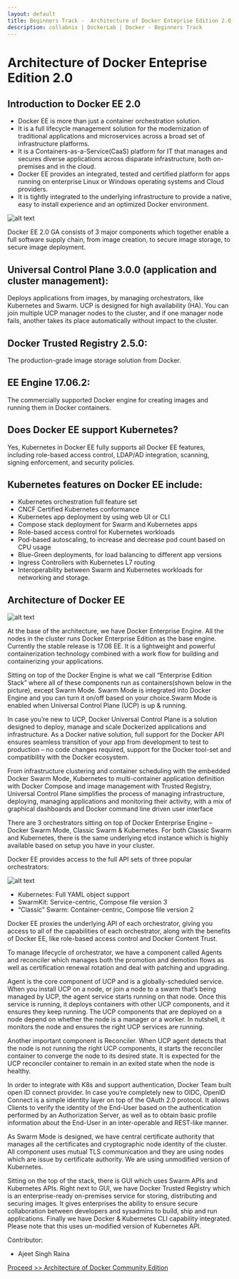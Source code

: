 ```yaml
---
layout: default
title: Beginners Track -  Architecture of Docker Enteprise Edition 2.0
description: collabnix | DockerLab | Docker - Beginners Track
---
```



# Architecture of Docker Enteprise Edition 2.0

## Introduction to Docker EE 2.0

* Docker EE is more than just a container orchestration solution.
* It is a full lifecycle management solution for the modernization of traditional applications and microservices across a broad set of infrastructure platforms. 
* It is a Containers-as-a-Service(CaaS) platform for IT that manages and secures diverse applications across disparate infrastructure, both on-premises and in the cloud. 
* Docker EE provides an integrated, tested and certified platform for apps running on enterprise Linux or Windows operating systems and Cloud providers. 
* It is tightly integrated to the underlying infrastructure to provide a native, easy to install experience and an optimized Docker environment.

![alt text](https://github.com/collabnix/dockerlabs/blob/master/beginners/images/b005-arch2.png)

Docker EE 2.0 GA consists of 3 major components which together enable a full software supply chain, from image creation, to secure image storage, to secure image deployment.

## Universal Control Plane 3.0.0 (application and cluster management):

Deploys applications from images, by managing orchestrators, like Kubernetes and Swarm. UCP is designed for high availability (HA). You can join multiple UCP manager nodes to the cluster, and if one manager node fails, another takes its place automatically without impact to the cluster.

## Docker Trusted Registry 2.5.0:

The production-grade image storage solution from Docker.

## EE Engine 17.06.2:

The commercially supported Docker engine for creating images and running them in Docker containers.

## Does Docker EE support Kubernetes?

Yes, Kubernetes in Docker EE fully supports all Docker EE features, including role-based access control, LDAP/AD integration, scanning,  signing enforcement, and security policies.

## Kubernetes features on Docker EE include:

- Kubernetes orchestration full feature set
- CNCF Certified Kubernetes conformance
- Kubernetes app deployment by using web UI or CLI
- Compose stack deployment for Swarm and Kubernetes apps
- Role-based access control for Kubernetes workloads
- Pod-based autoscaling, to increase and decrease pod count based on CPU usage
- Blue-Green deployments, for load balancing to different app versions
- Ingress Controllers with Kubernetes L7 routing
- Interoperability between Swarm and Kubernetes workloads for networking and storage.

## Architecture of Docker EE

![alt text](https://github.com/collabnix/dockerlabs/blob/master/beginners/images/b005-arch1.png)

At the base of the architecture, we have Docker Enterprise Engine. All the nodes in the cluster runs Docker Enterprise Edition as the base engine. Currently the stable release is 17.06 EE. It is a lightweight and powerful containerization technology combined with a work flow for building and containerizing your applications.

Sitting on top of the Docker Engine is what we call “Enterprise Edition Stack” where all of these components run as containers(shown below in the picture), except Swarm Mode. Swarm Mode is integrated into Docker Engine and you can turn it on/off based on your choice.Swarm Mode is enabled when Universal Control Plane (UCP) is up & running.

In case you’re new to UCP, Docker Universal Control Plane is a solution designed to deploy, manage and scale Dockerized applications and infrastructure. As a Docker native solution, full support for the Docker API ensures seamless transition of your app from development to test to production – no code changes required, support for the Docker tool-set and compatibility with the Docker ecosystem.

From infrastructure clustering and container scheduling with the embedded Docker Swarm Mode, Kubernetes to multi-container application definition with Docker Compose and image management with Trusted Registry, Universal Control Plane simplifies the process of managing infrastructure, deploying, managing applications and monitoring their activity, with a mix of graphical dashboards and Docker command line driven user interface

There are 3 orchestrators sitting on top of Docker Enterprise Engine – Docker Swarm Mode, Classic Swarm & Kubernetes. For both Classic Swarm and Kubernetes, there is the same underlying etcd instance which is highly available based on setup you have in your cluster.

Docker EE provides access to the full API sets of three popular orchestrators:

![alt text](https://github.com/collabnix/dockerlabs/blob/master/beginners/images/b005-arch3.png)

* Kubernetes: Full YAML object support
* SwarmKit: Service-centric, Compose file version 3
* “Classic” Swarm: Container-centric, Compose file version 2

Docker EE proxies the underlying API of each orchestrator, giving you access to all of the capabilities of each orchestrator, along with the benefits of Docker EE, like role-based access control and Docker Content Trust.

To manage lifecycle of orchestrator, we have a component called Agents and reconciler which manages both the promotion and demotion flows as well as certification renewal rotation and deal with patching and upgrading.

Agent is the core component of UCP and is a globally-scheduled service. When you install UCP on a node, or join a node to a swarm that’s being managed by UCP, the agent service starts running on that node. Once this service is running, it deploys containers with other UCP components, and it ensures they keep running. The UCP components that are deployed on a node depend on whether the node is a manager or a worker. In nutshell, it monitors the node and ensures the right UCP services are running.

Another important component is Reconciler. When UCP agent detects that the node is not running the right UCP components, it starts the reconciler container to converge the node to its desired state. It is expected for the UCP reconciler container to remain in an exited state when the node is healthy.

In order to integrate with K8s and support authentication, Docker Team built open ID connect provider. In case you’re completely new to OIDC, OpenID Connect is a simple identity layer on top of the OAuth 2.0 protocol. It allows Clients to verify the identity of the End-User based on the authentication performed by an Authorization Server, as well as to obtain basic profile information about the End-User in an inter-operable and REST-like manner.

As Swarm Mode is designed, we have central certificate authority that manages all the certificates and cryptographic node identity of the cluster. All component uses mutual TLS communication and they are using nodes which are issue by certificate authority. We are using unmodified version of Kubernetes.

Sitting on the top of the stack, there is GUI which uses Swarm APIs and Kubernetes APIs. Right next to GUI, we have Docker Trusted Registry which is an enterprise-ready on-premises service for storing, distributing and securing images. It gives enterprises the ability to ensure secure collaboration between developers and sysadmins to build, ship and run applications. Finally we have Docker & Kubernetes CLI capability integrated. Please note that this uses un-modified version of Kubernetes API.


Contributor:
- Ajeet Singh Raina

[Proceed >>  Architecture of Docker Community Edition](https://github.com/collabnix/dockerlabs/blob/master/beginners/arhcitecture-of-docker-ce.md)
